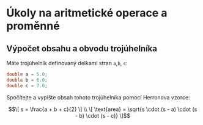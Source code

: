 # Úkoly na aritmetické operace a proměnné

## Výpočet obsahu a obvodu trojúhelníka

Máte trojúhelník definovaný delkami stran `a`,`b`, `c`:

```cpp
double a = 5.0;
double b = 6.0;
double c = 7.0;
```

Spočítejte a vypište obsah tohoto trojúhelníka pomocí Herronova vzorce:

$$\[ s = \frac{a + b + c}{2} \]  \\
\[ \text{area} = \sqrt{s \cdot (s - a) \cdot (s - b) \cdot (s - c)} \]$$






